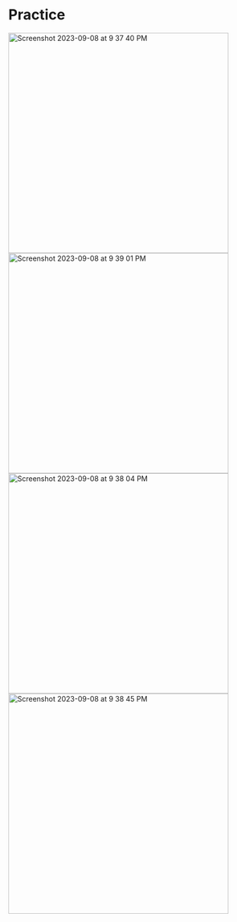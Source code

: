 # Practice
<img width="438" alt="Screenshot 2023-09-08 at 9 37 40 PM" src="https://github.com/lGUNHEE/Practice/assets/126474250/8d9dd498-c52a-423e-8d5c-a8e7bf67eefd">
<img width="438" alt="Screenshot 2023-09-08 at 9 39 01 PM" src="https://github.com/lGUNHEE/Practice/assets/126474250/8b87a3d2-1c7d-4a4f-8a45-7057e64c0a56">
<img width="438" alt="Screenshot 2023-09-08 at 9 38 04 PM" src="https://github.com/lGUNHEE/Practice/assets/126474250/c4b276a7-3ede-4d5f-8d0f-d932a8fa8b85">
<img width="438" alt="Screenshot 2023-09-08 at 9 38 45 PM" src="https://github.com/lGUNHEE/Practice/assets/126474250/66d014f2-7287-4803-85aa-c52e6f09a871">
